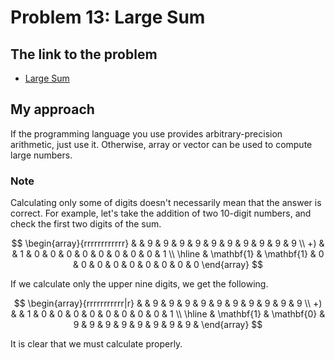 # Problem 13: Large Sum

## The link to the problem

- [Large Sum](https://projecteuler.net/problem=13)

## My approach

If the programming language you use provides arbitrary-precision arithmetic, just use it.
Otherwise, array or vector can be used to compute large numbers.

### Note

Calculating only some of digits doesn't necessarily mean that the answer is correct.
For example, let's take the addition of two 10-digit numbers,
and check the first two digits of the sum.

$$
\begin{array}{rrrrrrrrrrrr}
   &   & 9 & 9 & 9 & 9 & 9 & 9 & 9 & 9 & 9 & 9 \\
+) &   & 1 & 0 & 0 & 0 & 0 & 0 & 0 & 0 & 0 & 1 \\
\hline
   & \mathbf{1} & \mathbf{1} & 0 & 0 & 0 & 0 & 0 & 0 & 0 & 0 & 0
\end{array}
$$

If we calculate only the upper nine digits, we get the following.

$$
\begin{array}{rrrrrrrrrrr|r}
   &   & 9 & 9 & 9 & 9 & 9 & 9 & 9 & 9 & 9 & 9 \\
+) &   & 1 & 0 & 0 & 0 & 0 & 0 & 0 & 0 & 0 & 1 \\
\hline
   & \mathbf{1} & \mathbf{0} & 9 & 9 & 9 & 9 & 9 & 9 & 9 & 9 &
\end{array}
$$

It is clear that we must calculate properly.
